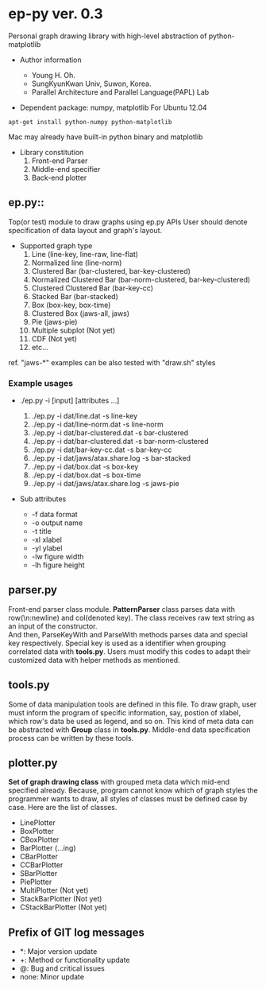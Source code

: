 ep-py ver. 0.3
=====
Personal graph drawing library with high-level abstraction of python-matplotlib<br>

* Author information
  - Young H. Oh.
  - SungKyunKwan Univ, Suwon, Korea.<br>
  - Parallel Architecture and Parallel Language(PAPL) Lab<br>


* Dependent package: numpy, matplotlib
For Ubuntu 12.04

```
apt-get install python-numpy python-matplotlib
```

Mac may already have built-in python binary and matplotlib

* Library constitution
  1. Front-end Parser
  2. Middle-end specifier
  3. Back-end plotter

## ep.py::
Top(or test) module to draw graphs using ep.py APIs
User should denote specification of data layout and graph's layout.

* Supported graph type
  1. Line (line-key, line-raw, line-flat)
  2. Normalized line (line-norm)
  3. Clustered Bar (bar-clustered, bar-key-clustered)
  4. Normalized Clustered Bar (bar-norm-clustered, bar-key-clustered)
  5. Clustered Clustered Bar (bar-key-cc)
  6. Stacked Bar (bar-stacked)
  7. Box (box-key, box-time)
  8. Clustered Box (jaws-all, jaws)
  9. Pie (jaws-pie)
  10. Multiple subplot (Not yet)
  11. CDF (Not yet)
  12. etc...

ref. "jaws-\*" examples can be also tested with "draw.sh" styles

### Example usages

* ./ep.py -i \[input\] \[attributes ...\]
  1. ./ep.py -i dat/line.dat -s line-key
  2. ./ep.py -i dat/line-norm.dat -s line-norm
  3. ./ep.py -i dat/bar-clustered.dat -s bar-clustered
  4. ./ep.py -i dat/bar-clustered.dat -s bar-norm-clustered
  5. ./ep.py -i dat/bar-key-cc.dat -s bar-key-cc
  6. ./ep.py -i dat/jaws/atax.share.log -s bar-stacked
  7. ./ep.py -i dat/box.dat -s box-key
  8. ./ep.py -i dat/box.dat -s box-time
  9. ./ep.py -i dat/jaws/atax.share.log -s jaws-pie

* Sub attributes
  - -f data format
  - -o output name
  - -t title
  - -xl xlabel
  - -yl ylabel
  - -lw figure width
  - -lh figure height

## parser.py
Front-end parser class module. <b>PatternParser</b> class parses data with row(\n:newline) and col(denoted key). The class receives raw text string as an input of the constructor.<br>
And then, ParseKeyWith and ParseWith methods parses data and special key respectively. Special key is used as a identifier when grouping correlated data with <b>tools.py</b>.
Users must modify this codes to adapt their customized data with helper methods as mentioned.

## tools.py
Some of data manipulation tools are defined in this file.
To draw graph, user must inform the program of specific information,
say, postion of xlabel, which row's data be used as legend, and so on.
This kind of meta data can be abstracted with <b>Group</b> class
in <b>tools.py</b>. Middle-end data specification process can be written by these tools.

## plotter.py
<b>Set of graph drawing class</b> with grouped meta data which mid-end specified already.
Because, program cannot know which of graph styles the programmer wants to draw,
all styles of classes must be defined case by case. Here are the list of classes.

  - LinePlotter
  - BoxPlotter
  - CBoxPlotter
  - BarPlotter (...ing)
  - CBarPlotter
  - CCBarPlotter
  - SBarPlotter
  - PiePlotter
  - MultiPlotter (Not yet)
  - StackBarPlotter (Not yet)
  - CStackBarPlotter (Not yet)

## Prefix of GIT log messages
  - \*: Major version update
  - +: Method or functionality update
  - @: Bug and critical issues
  - none: Minor update
